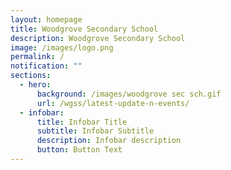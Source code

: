 ```yaml
---
layout: homepage
title: Woodgrove Secondary School
description: Woodgrove Secondary School
image: /images/logo.png
permalink: /
notification: ""
sections:
  - hero:
      background: /images/woodgrove sec sch.gif
      url: /wgss/latest-update-n-events/
  - infobar:
      title: Infobar Title
      subtitle: Infobar Subtitle
      description: Infobar description
      button: Button Text
---
```

